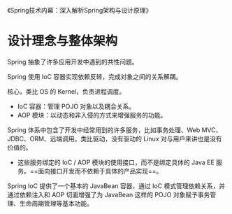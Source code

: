 《Spring技术内幕：深入解析Spring架构与设计原理》

# 设计理念与整体架构

Spring 抽象了许多应用开发中遇到的共性问题。

Spring 使用 IoC 容器实现依赖反转，完成对象之间的关系解耦。

核心，类比 OS 的 Kernel，负责进程调度。
- IoC 容器：管理 POJO 对象以及耦合关系。
- AOP 模块：以动态和非入侵的方式来增强服务的功能。

Spring 体系中包含了开发中经常用到的许多服务，比如事务处理、Web MVC、JDBC、ORM、远端调用。类比驱动，没有驱动的 Linux 对与用户来讲也是没有价值的。
- 这些服务绑定的 IoC / AOP 模块的使用接口，而不是绑定具体的 Java EE 服务。==面向接口开发而不依赖于具体的产品实现==。

Spring IoC 提供了一个基本的 JavaBean 容器，通过 IoC 模式管理依赖关系，并通过依赖注入和 AOP 切面增强了为 JavaBean 这样的 POJO 对象赋予事务管理、生命周期管理等基本功能。




